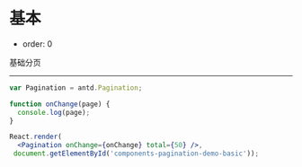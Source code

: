# 基本

- order: 0

基础分页

---

````jsx
var Pagination = antd.Pagination;

function onChange(page) {
  console.log(page);
}

React.render(
  <Pagination onChange={onChange} total={50} />, 
 document.getElementById('components-pagination-demo-basic'));
````
